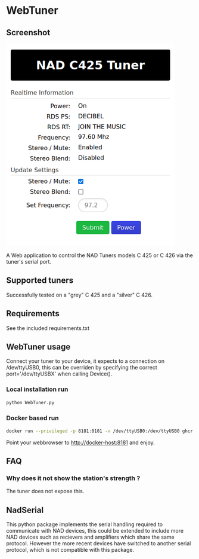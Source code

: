 # WebTuner

## Screenshot

![Screenshot.png](pics/Screenshot.png)

A Web application to control the NAD Tuners models C 425 or C 426 via the tuner's serial port.

## Supported tuners

Successfully tested on a "grey" C 425 and a "silver" C 426.

## Requirements

See the included requirements.txt

## WebTuner usage

Connect your tuner to your device, it expects to a connection on /dev/ttyUSB0, this can be overriden by specifying the
correct port='/dev/ttyUSBX' when calling Device().

### Local installation run

```bash
python WebTuner.py
```

### Docker based run

```sh
docker run --privileged -p 8181:8181 -v /dev/ttyUSB0:/dev/ttyUSB0 ghcr.io/bkram/pynadtuner:latest
```

Point your webbrowser to <http://docker-host:8181> and enjoy.

## FAQ

### Why does it not show the station's strength ?

The tuner does not expose this.

## NadSerial

This python package implements the serial handling required to communicate with NAD devices, this could be extended to include more NAD devices such as recievers and amplifiers which share the same protocol.
However the more recent devices have switched to another serial protocol, which is not compatible with this package.
